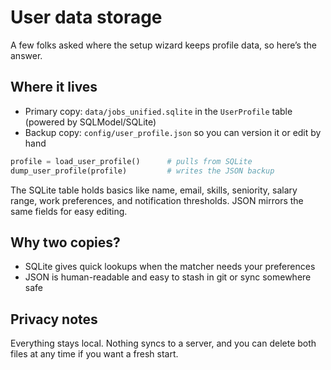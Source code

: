 # User data storage

A few folks asked where the setup wizard keeps profile data, so here’s the answer.

## Where it lives

- Primary copy: `data/jobs_unified.sqlite` in the `UserProfile` table (powered by SQLModel/SQLite)
- Backup copy: `config/user_profile.json` so you can version it or edit by hand

```python
profile = load_user_profile()      # pulls from SQLite
dump_user_profile(profile)         # writes the JSON backup
```

The SQLite table holds basics like name, email, skills, seniority, salary range, work preferences, and notification thresholds. JSON mirrors the same fields for easy editing.

## Why two copies?

- SQLite gives quick lookups when the matcher needs your preferences
- JSON is human-readable and easy to stash in git or sync somewhere safe

## Privacy notes

Everything stays local. Nothing syncs to a server, and you can delete both files at any time if you want a fresh start.
